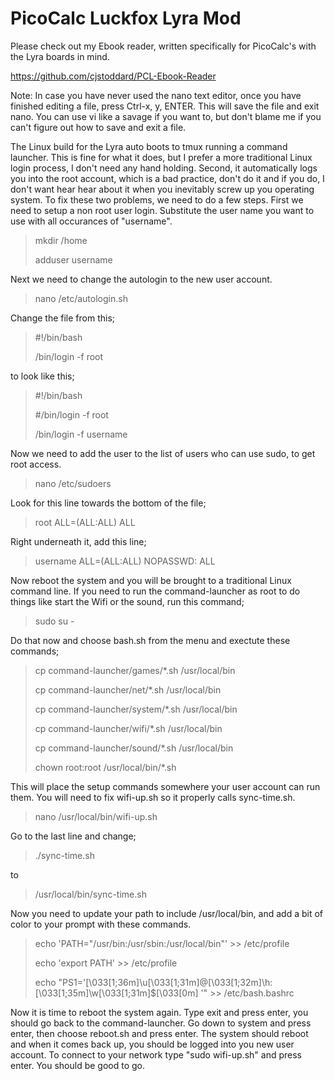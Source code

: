 # PicoCalc Luckfox Lyra Mod

Please check out my Ebook reader, written specifically for PicoCalc's with the Lyra boards in mind.

https://github.com/cjstoddard/PCL-Ebook-Reader

Note: In case you have never used the nano text editor, once you have finished editing a file, press Ctrl-x, y, ENTER. This will save the file and exit nano. You can use vi like a savage if you want to, but don't blame me if you can't figure out how to save and exit a file.

The Linux build for the Lyra auto boots to tmux running a command launcher. This is fine for what it does, but I prefer a more traditional Linux login process, I don't need any hand holding. Second, it automatically logs you into the root account, which is a bad practice, don't do it and if you do, I don't want hear hear about it when you inevitably screw up you operating system. To fix these two problems, we need to do a few steps. First we need to setup a non root user login. Substitute the user name you want to use with all occurances of "username".

> mkdir /home
>
> adduser username

Next we need to change the autologin to the new user account.

> nano /etc/autologin.sh

Change the file from this;

> #!/bin/bash
>
> /bin/login -f root

to look like this;

> #!/bin/bash
>
> #/bin/login -f root
>
> /bin/login -f username

Now we need to add the user to the list of users who can use sudo, to get root access.

> nano /etc/sudoers

Look for this line towards the bottom of the file;

> root ALL=(ALL:ALL) ALL

Right underneath it, add this line;

> username ALL=(ALL:ALL) NOPASSWD: ALL

Now reboot the system and you will be brought to a traditional Linux command line. If you need to run the command-launcher as root to do things like start the Wifi or the sound, run this command;

> sudo su -

Do that now and choose bash.sh from the menu and exectute these commands;

> cp command-launcher/games/*.sh /usr/local/bin
>
> cp command-launcher/net/*.sh /usr/local/bin
>
> cp command-launcher/system/*.sh /usr/local/bin
>
> cp command-launcher/wifi/*.sh /usr/local/bin
>
> cp command-launcher/sound/*.sh /usr/local/bin
>
> chown root:root /usr/local/bin/*.sh

This will place the setup commands somewhere your user account can run them. You will need to fix wifi-up.sh so it properly calls sync-time.sh.

> nano /usr/local/bin/wifi-up.sh

Go to the last line and change;

> ./sync-time.sh

to

> /usr/local/bin/sync-time.sh

Now you need to update your path to include /usr/local/bin, and add a bit of color to your prompt with these commands.

> echo 'PATH="/usr/bin:/usr/sbin:/usr/local/bin"' >> /etc/profile
>
> echo 'export PATH' >> /etc/profile
>
> echo "PS1='\[\033[1;36m\]\u\[\033[1;31m\]@\[\033[1;32m\]\h:\[\033[1;35m\]\w\[\033[1;31m\]\$\[\033[0m\] '"  >> /etc/bash.bashrc

Now it is time to reboot the system again. Type exit and press enter, you should go back to the command-launcher. Go down to system and press enter, then choose reboot.sh and press enter. The system should reboot and when it comes back up, you should be logged into you new user account. To connect to your network type "sudo wifi-up.sh" and press enter. You should be good to go.

